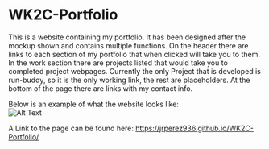 # WK2C-Portfolio

This is a website containing my portfolio. It has been designed after the mockup shown and contains multiple functions.
On the header there are links to each section of my portfolio that when clicked will take you to them. In the work section
there are projects listed that would take you to completed project webpages. Currently the only Project that is developed is run-buddy,
so it is the only working link, the rest are placeholders. At the bottom of the page there are links with my contact info. 

Below is an example of what the website looks like: <br />
![Alt Text](./assets/images/Portfolio.gif) <br />

A Link to the page can be found here: https://jrperez936.github.io/WK2C-Portfolio/
